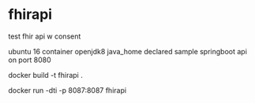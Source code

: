 # fhirapi
test fhir api w consent


ubuntu 16 container
openjdk8
java_home declared
sample springboot api on port 8080

docker build -t fhirapi .

docker run -dti -p 8087:8087 fhirapi
